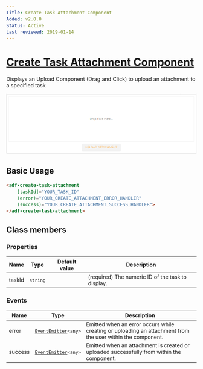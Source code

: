 ```yaml
---
Title: Create Task Attachment Component
Added: v2.0.0
Status: Active
Last reviewed: 2019-01-14
---
```


# [Create Task Attachment Component](../../process-services/attachment/create-task-attachment.component.ts "Defined in create-task-attachment.component.ts")

Displays an Upload Component (Drag and Click) to upload an attachment to a specified task

![task-create-attachment](../docassets/images/task-create-attachment.png)

## Basic Usage

```html
<adf-create-task-attachment 
    [taskId]="YOUR_TASK_ID" 
    (error)="YOUR_CREATE_ATTACHMENT_ERROR_HANDLER"
    (success)="YOUR_CREATE_ATTACHMENT_SUCCESS_HANDLER">
</adf-create-task-attachment>
```

## Class members

### Properties

| Name | Type | Default value | Description |
| ---- | ---- | ------------- | ----------- |
| taskId | `string` |  | (required) The numeric ID of the task to display. |

### Events

| Name | Type | Description |
| ---- | ---- | ----------- |
| error | [`EventEmitter`](https://angular.io/api/core/EventEmitter)`<any>` | Emitted when an error occurs while creating or uploading an  attachment from the user within the component. |
| success | [`EventEmitter`](https://angular.io/api/core/EventEmitter)`<any>` | Emitted when an attachment is created or uploaded successfully from within the component. |
